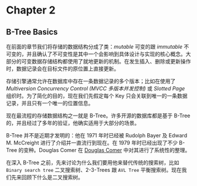 # Chapter 2

## B-Tree Basics

在前面的章节我们将存储的数据结构分成了类：*mutable* 可变的跟 *immutable* 不可变的，并且确认了不可变性是其中一个会影响到具体设计与实现的核心概念。大部分的可变数据存储结构都使用了就地更新的机制。在发生插入、删除或更新操作时，数据记录会在目标文件的原位置上直接更新。

存储引擎通常允许在数据库中存在一条数据记录的多个版本；比如在使用了 *Multiversion Concurrency Control* *(MVCC 多版本并发控制)* 或 *Slotted Page* 组织时。为了简化的目的，现在我们先假定每个 Key 只会关联到唯一的一条数据记录，并且只有一个唯一的位置信息。

现在最流程的存储数据结构之一就是 B-Tree。许多开源的数据库都是基于 B-Tree 的，并且经过了多年的验证，他确实适用于大部分的场景。

B-Tree 并不是近期才发明的：他在 1971 年时已经被 Rudolph Bayer 及 Edward M. McCreight 进行了介绍并一直流行到现在。在 1979 年时已经出现了不少 B-Tree 的变种。Douglas Comer 在 [Douglas Comer](https://lwn.net/Articles/752063) 中对其进行了系统性的整理。

在深入 B-Tree 之前，先来讨论为什么我们要用他来替代传统的搜索树，比如 `Binary search tree` 二叉搜索树、2-3-Trees 跟 `AVL Tree` 平衡搜索树。现在我们先来回顾下什么是二叉搜索树。